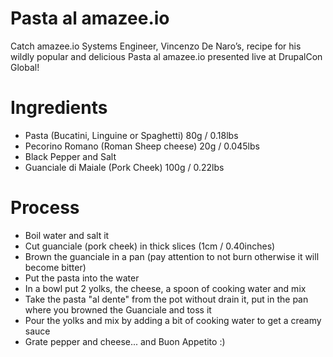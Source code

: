 # Pasta al amazee.io
Catch amazee.io Systems Engineer, Vincenzo De Naro’s, recipe for his wildly popular and delicious Pasta al amazee.io presented live at DrupalCon Global!

# Ingredients

- Pasta (Bucatini, Linguine or Spaghetti) 80g / 0.18lbs
- Pecorino Romano (Roman Sheep cheese) 20g / 0.045lbs
- Black Pepper and Salt
- Guanciale di Maiale (Pork Cheek) 100g / 0.22lbs


# Process
- Boil water and salt it
- Cut guanciale (pork cheek) in thick slices (1cm / 0.40inches)
- Brown the guanciale in a pan (pay attention to not burn otherwise it will become bitter)
- Put the pasta into the water
- In a bowl put 2 yolks, the cheese, a spoon of cooking water and mix
- Take the pasta "al dente" from the pot without drain it, put in the pan where you browned the Guanciale and toss it
- Pour the yolks and mix by adding a bit of cooking water to get a creamy sauce
- Grate pepper and cheese... and Buon Appetito :)
